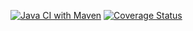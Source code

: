 [![Java CI with Maven](https://github.com/cMancio00/java-example-git/actions/workflows/maven.yml/badge.svg?branch=main)](https://github.com/cMancio00/java-example-git/actions/workflows/maven.yml)
[![Coverage Status](https://coveralls.io/repos/github/cMancio00/java-example-git/badge.svg?branch=main)](https://coveralls.io/github/cMancio00/java-example-git?branch=main)
